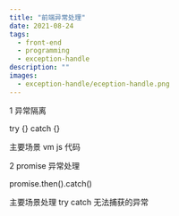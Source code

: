 ```yaml
---
title: "前端异常处理"
date: 2021-08-24
tags:
  - front-end
  - programming
  - exception-handle
description: ""
images:
  - exception-handle/eception-handle.png
---
```


1 异常隔离

try {} catch {}

主要场景 vm js 代码

2 promise 异常处理

promise.then().catch()

主要场景处理 try catch 无法捕获的异常
